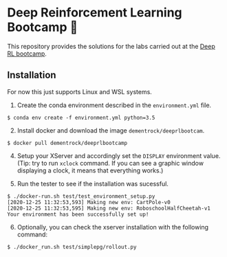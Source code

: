 # Deep Reinforcement Learning Bootcamp 🤖

This repository provides the solutions for the labs carried out at the [Deep RL
bootcamp](https://sites.google.com/view/deep-rl-bootcamp/lectures).

## Installation

For now this just supports Linux and WSL systems.

1. Create the conda environment described in the ``environment.yml`` file.

```
$ conda env create -f environment.yml python=3.5
```

2. Install docker and download the image `dementrock/deeprlbootcam`.

```
$ docker pull dementrock/deeprlbootcamp
```

4. Setup your XServer and accordingly set the `DISPLAY` environment value. (Tip:
try to run `xclock` command. If you can see a graphic window displaying a clock, it means 
that everything works.)

5. Run the tester to see if the installation was sucessful.

```
$ ./docker-run.sh test/test_environment_setup.py
[2020-12-25 11:32:53,593] Making new env: CartPole-v0
[2020-12-25 11:32:53,595] Making new env: RoboschoolHalfCheetah-v1
Your environment has been successfully set up!
```

6. Optionally, you can check the xserver installation with the following command:
```
$ ./docker_run.sh test/simplepg/rollout.py
```
